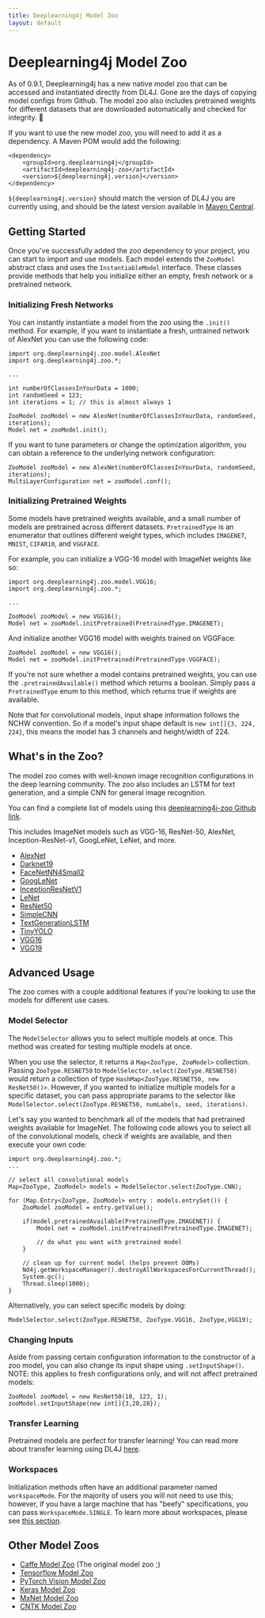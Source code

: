 ```yaml
---
title: Deeplearning4j Model Zoo
layout: default
---
```


# Deeplearning4j Model Zoo

As of 0.9.1, Deeplearning4j has a new native model zoo that can be accessed and instantiated directly from DL4J. Gone are the days of copying model configs from Github. The model zoo also includes pretrained weights for different datasets that are downloaded automatically and checked for integrity. 🚀

If you want to use the new model zoo, you will need to add it as a dependency. A Maven POM would add the following:

```
<dependency>
    <groupId>org.deeplearning4j</groupId>
    <artifactId>deeplearning4j-zoo</artifactId>
    <version>${deeplearning4j.version}</version>
</dependency>
```

`${deeplearning4j.version}` should match the version of DL4J you are currently using, and should be the latest version available in [Maven Central](http://mvnrepository.com/artifact/org.deeplearning4j).

## Getting Started

Once you've successfully added the zoo dependency to your project, you can start to import and use models. Each model extends the `ZooModel` abstract class and uses the `InstantiableModel` interface. These classes provide methods that help you initialize either an empty, fresh network or a pretrained network.

### Initializing Fresh Networks

You can instantly instantiate a model from the zoo using the `.init()` method. For example, if you want to instantiate a fresh, untrained network of AlexNet you can use the following code:

```
import org.deeplearning4j.zoo.model.AlexNet
import org.deeplearning4j.zoo.*;

...

int numberOfClassesInYourData = 1000;
int randomSeed = 123;
int iterations = 1; // this is almost always 1

ZooModel zooModel = new AlexNet(numberOfClassesInYourData, randomSeed, iterations);
Model net = zooModel.init();
```

If you want to tune parameters or change the optimization algorithm, you can obtain a reference to the underlying network configuration:

```
ZooModel zooModel = new AlexNet(numberOfClassesInYourData, randomSeed, iterations);
MultiLayerConfiguration net = zooModel.conf();
```

### Initializing Pretrained Weights

Some models have pretrained weights available, and a small number of models are pretrained across different datasets. `PretrainedType` is an enumerator that outlines different weight types, which includes `IMAGENET`, `MNIST`, `CIFAR10`, and `VGGFACE`.

For example, you can initialize a VGG-16 model with ImageNet weights like so:

```
import org.deeplearning4j.zoo.model.VGG16;
import org.deeplearning4j.zoo.*;

...

ZooModel zooModel = new VGG16();
Model net = zooModel.initPretrained(PretrainedType.IMAGENET);
```

And initialize another VGG16 model with weights trained on VGGFace:

```
ZooModel zooModel = new VGG16();
Model net = zooModel.initPretrained(PretrainedType.VGGFACE);
```

If you're not sure whether a model contains pretrained weights, you can use the `.pretrainedAvailable()` method which returns a boolean. Simply pass a `PretrainedType` enum to this method, which returns true if weights are available.

Note that for convolutional models, input shape information follows the NCHW convention. So if a model's input shape default is `new int[]{3, 224, 224}`, this means the model has 3 channels and height/width of 224.



## What's in the Zoo?

The model zoo comes with well-known image recognition configurations in the deep learning community. The zoo also includes an LSTM for text generation, and a simple CNN for general image recognition.

You can find a complete list of models using this [deeplearning4j-zoo Github link](https://github.com/deeplearning4j/deeplearning4j/tree/master/deeplearning4j-zoo/src/main/java/org/deeplearning4j/zoo/model).

This includes ImageNet models such as VGG-16, ResNet-50, AlexNet, Inception-ResNet-v1, GoogLeNet, LeNet, and more. 

* [AlexNet](https://github.com/deeplearning4j/deeplearning4j/blob/master/deeplearning4j-zoo/src/main/java/org/deeplearning4j/zoo/model/AlexNet.java)	
* [Darknet19](https://github.com/deeplearning4j/deeplearning4j/blob/master/deeplearning4j-zoo/src/main/java/org/deeplearning4j/zoo/model/Darknet19.java)	
* [FaceNetNN4Small2](https://github.com/deeplearning4j/deeplearning4j/blob/master/deeplearning4j-zoo/src/main/java/org/deeplearning4j/zoo/model/FaceNetNN4Small2.java)	
* [GoogLeNet](https://github.com/deeplearning4j/deeplearning4j/blob/master/deeplearning4j-zoo/src/main/java/org/deeplearning4j/zoo/model/GoogLeNet.java)	
* [InceptionResNetV1](https://github.com/deeplearning4j/deeplearning4j/blob/master/deeplearning4j-zoo/src/main/java/org/deeplearning4j/zoo/model/InceptionResNetV1.java)	
* [LeNet](https://github.com/deeplearning4j/deeplearning4j/blob/master/deeplearning4j-zoo/src/main/java/org/deeplearning4j/zoo/model/LeNet.java)
* [ResNet50](https://github.com/deeplearning4j/deeplearning4j/blob/master/deeplearning4j-zoo/src/main/java/org/deeplearning4j/zoo/model/ResNet50.java)
* [SimpleCNN](https://github.com/deeplearning4j/deeplearning4j/blob/master/deeplearning4j-zoo/src/main/java/org/deeplearning4j/zoo/model/SimpleCNN.java)
* [TextGenerationLSTM](https://github.com/deeplearning4j/deeplearning4j/blob/master/deeplearning4j-zoo/src/main/java/org/deeplearning4j/zoo/model/TextGenerationLSTM.java)
* [TinyYOLO](https://github.com/deeplearning4j/deeplearning4j/blob/master/deeplearning4j-zoo/src/main/java/org/deeplearning4j/zoo/model/TinyYOLO.java)
* [VGG16](https://github.com/deeplearning4j/deeplearning4j/blob/master/deeplearning4j-zoo/src/main/java/org/deeplearning4j/zoo/model/VGG16.java)	
* [VGG19](https://github.com/deeplearning4j/deeplearning4j/blob/master/deeplearning4j-zoo/src/main/java/org/deeplearning4j/zoo/model/VGG19.java)

## Advanced Usage

The zoo comes with a couple additional features if you're looking to use the models for different use cases.

### Model Selector

The `ModelSelector` allows you to select multiple models at once. This method was created for testing multiple models at once.

When you use the selector, it returns a `Map<ZooType, ZooModel>` collection. Passing `ZooType.RESNET50` to `ModelSelector.select(ZooType.RESNET50)` would return a collection of type `HashMap<ZooType.RESNET50, new ResNet50()>`. However, if you wanted to initialize multiple models for a specific dataset, you can pass appropriate params to the selector like `ModelSelector.select(ZooType.RESNET50, numLabels, seed, iterations)`.

Let's say you wanted to benchmark all of the models that had pretrained weights available for ImageNet. The following code allows you to select all of the convolutional models, check if weights are available, and then execute your own code:

```
import org.deeplearning4j.zoo.*;
...

// select all convolutional models
Map<ZooType, ZooModel> models = ModelSelector.select(ZooType.CNN);

for (Map.Entry<ZooType, ZooModel> entry : models.entrySet()) {
    ZooModel zooModel = entry.getValue();

    if(model.pretrainedAvailable(PretrainedType.IMAGENET)) {
        Model net = zooModel.initPretrained(PretrainedType.IMAGENET);

        // do what you want with pretrained model
    }

    // clean up for current model (helps prevent OOMs)
    Nd4j.getWorkspaceManager().destroyAllWorkspacesForCurrentThread();
    System.gc();
    Thread.sleep(1000);
}
```

Alternatively, you can select specific models by doing:

```
ModelSelector.select(ZooType.RESNET50, ZooType.VGG16, ZooType,VGG19);
```

### Changing Inputs

Aside from passing certain configuration information to the constructor of a zoo model, you can also change its input shape using `.setInputShape()`. NOTE: this applies to fresh configurations only, and will not affect pretrained models:

```
ZooModel zooModel = new ResNet50(10, 123, 1);
zooModel.setInputShape(new int[]{3,28,28});
```

### Transfer Learning

Pretrained models are perfect for transfer learning! You can read more about transfer learning using DL4J [here](https://deeplearning4j.org/transfer-learning).

### Workspaces

Initialization methods often have an additional parameter named `workspaceMode`. For the majority of users you will not need to use this; however, if you have a large machine that has "beefy" specifications, you can pass `WorkspaceMode.SINGLE`. To learn more about workspaces, please see [this section](https://deeplearning4j.org/workspaces).

## Other Model Zoos

* [Caffe Model Zoo](https://github.com/BVLC/caffe/wiki/Model-Zoo) (The original model zoo ;)
* [Tensorflow Model Zoo](https://github.com/tensorflow/models)
* [PyTorch Vision Model Zoo](https://github.com/pytorch/vision/tree/master/torchvision)
* [Keras Model Zoo](https://github.com/fchollet/deep-learning-models)
* [MxNet Model Zoo](https://mxnet.apache.org/model_zoo/index.html)
* [CNTK Model Zoo](https://www.microsoft.com/en-us/cognitive-toolkit/features/model-gallery/)
